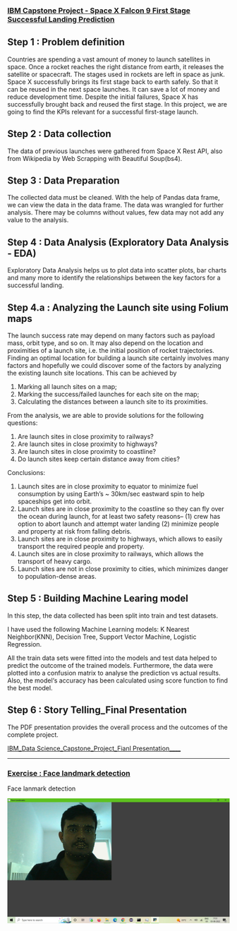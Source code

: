 ### [IBM Capstone Project - Space X Falcon 9 First Stage Successful Landing Prediction](https://hariharasudhanrajaguru-ds.github.io/Project-1/) 

 
## Step 1 : Problem definition 
Countries are spending a vast amount of money to launch satellites in space. Once a rocket reaches the right distance from earth, it releases the satellite or spacecraft. The stages used in rockets are left in space as junk. Space X successfully brings its first stage back to earth safely. So that it can be reused in the next space launches. It can save a lot of money and reduce development time. Despite the initial failures, Space X has successfully brought back and reused the first stage. In this project, we are going to find the KPIs relevant for a successful first-stage launch.

## Step 2 : Data collection 
The data of previous launches were gathered from Space X Rest API, also from Wikipedia by Web Scrapping with Beautiful Soup(bs4).

## Step 3 : Data Preparation
The collected data must be cleaned. With the help of Pandas data frame, we can view the data in the data frame. The data was wrangled for further analysis. There may be columns without values, few data may not add any value to the analysis.

## Step 4 : Data Analysis (Exploratory Data Analysis - EDA)
Exploratory Data Analysis helps us to plot data into scatter plots, bar charts and many more to identify the relationships between the key factors for a successful landing.

## Step 4.a : Analyzing the Launch site using Folium maps

The launch success rate may depend on many factors such as payload mass, orbit type, and so on. It may also depend on the location and proximities of a launch site, i.e. the initial position of rocket trajectories. Finding an optimal location for building a launch site certainly involves many factors and hopefully we could discover some of the factors by analyzing the existing launch site locations.
This can be achieved by 
1) Marking all launch sites on a map; 
2) Marking the success/failed launches for each site on the map; 
3) Calculating the distances between a launch site to its proximities.

From the analysis, we are able to provide solutions for the following questions:
1. Are launch sites in close proximity to railways?
2. Are launch sites in close proximity to highways?
3. Are launch sites in close proximity to coastline?
4. Do launch sites keep certain distance away from cities?

Conclusions:
1. Launch sites are in close proximity to equator to minimize fuel consumption by using Earth’s ~ 30km/sec eastward spin to help spaceships get into orbit.
2. Launch sites are in close proximity to the coastline so they can fly over the ocean during launch, for at least two safety reasons– (1) crew has option to abort launch and attempt water landing (2) minimize people and property at risk from falling debris.
3. Launch sites are in close proximity to highways, which allows to easily transport the required people and property.
4. Launch sites are in close proximity to railways, which allows the transport of heavy cargo.
5. Launch sites are not in close proximity to cities, which minimizes danger to population-dense areas.

## Step 5 : Building Machine Learing model
In this step, the data collected has been split into train and test datasets.

I have used the following Machine Learning models: K Nearest Neighbor(KNN), Decision Tree, Support Vector Machine, Logistic Regression.

All the train data sets were fitted into the models and test data helped to predict the outcome of the trained models. Furthermore, the data were plotted into a confusion matrix to analyse the prediction vs actual results. Also, the model‘s accuracy has been calculated using score function to find the best model.

## Step 6 : Story Telling_Final Presentation
The PDF presentation provides the overall process and the outcomes of the complete project.

[IBM_Data Science_Capstone_Project_Fianl Presentation____](https://github.com/HariharasudhanRajaguru-DS/IBM_Data-Science-/blob/main/ds-capstone-template-coursera%20-Final%20submit.pdf)

______________________________________


### [Exercise : Face landmark detection](https://github.com/HariharasudhanRajaguru-DS/Data-scientist-exercises/blob/main/face.py)

Face lanmark detection 

![](./images/Face_landmark__PIC_68.png)








